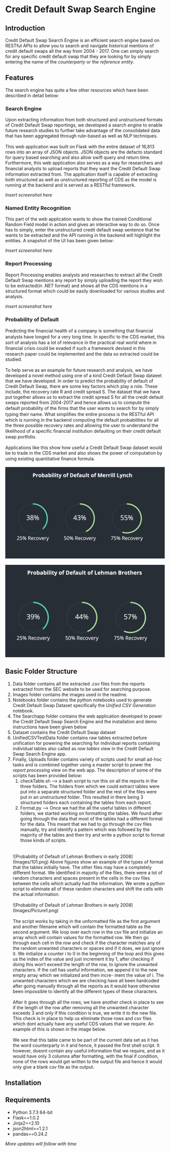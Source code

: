 # Credit Default Swap Search Engine

## Introduction

Credit Default Swap Search Engine is an efficient search engine based on RESTful APIs to allow you to search and navigate historical mentions of credit default swaps all the way from 2004 - 2017. One can simply search for any specific credit default swap that they are looking for by simply entering the name of the *counterparty* or the *reference entity*.

## Features

The search engine has quite a few other resources which have been described in detail below:

### Search Engine

Upon extracting information from both structured and unstructured formats of Credit Default Swap reportings, we developed a search engine to enable future research studies to further take advantage of the consolidated data that has been aggregated through rule-based as well as NLP techniques.
<br>
<br>
This web application was built on Flask with the entire dataset of 16,813 rows into an array of JSON objects. JSON objects are the defacto standard for query based searching and also allow swift query and return time. Furthermore, this web application also serves as a way for researchers and ﬁnancial analysts to upload reports that they want the Credit Default Swap information extracted from. The application itself is capable of extracting both structured as well as unstructured reporting of CDS as the model is running at the backend and is served as a RESTful framework.

*Insert screenshot here*
### Named Entity Recognition

This part of the web application wants to show the trained Conditional Random Field model in action and gives an interactive way to do so. Once has to simply, enter the unstructured credit default swap sentence that he wants to be extracted and the API running in the backend will highlight the entities. A snapshot of the UI has been given below:

*Insert screenshot here*

### Report Processing

Report Processing enables analysts and researches to extract all the Credit Default Swap mentions any report by simply uploading the report they wish to be extracted(in .NET format) and shows all the CDS mentions in a structured format which could be easily downloaded for various studies and analysis.

*insert screenshot here*
### Probability of Default

Predicting the ﬁnancial health of a company is something that ﬁnancial analysts have longed for a very long time. In speciﬁc to the CDS market, this sort of analysis has a lot of relevance in the practical real world where in ﬁnancial crisis could be evaded if such a framework devised in this research paper could be implemented and the data so extracted could be studied. <br>
<br>
To help serve as an example for future research and analysis, we have developed a novel method using one of a kind Credit Default Swap dataeet that we have developed. In order to predict the probability of default of Credit Default Swap, there are some key factors which play a role. These include, the recovery rate R and credit spread S. The dataset that we have put together allows us to extract the credit spread S for all the credit default swaps reported from 2004-2017 and hence allows us to compute the default probability of the ﬁrms that the user wants to search for by simply typing their name. What simpliﬁes the entire process is the RESTful API which is running in the backend computing the default probabilities for all the three possible recovery rates and allowing the user to understand the likelihood of a speciﬁc ﬁnancial institution defaulting on their credit default swap portfolio. <br>
<br>
Applications like this show how useful a Credit Default Swap dataset would be to trade in the CDS market and also shows the power of computation by using existing quantitative ﬁnance formula.
<br>
<br>
![Probability of Default of Merrill Lynch in early 2008](Images/99.png)
<br>
<br>
![Probability of Default of Lehman Brothers in early 2008](Images/100.png)

## Basic Folder Structure

1. Data folder contains all the extracted .csv files from the reports extracted from the SEC website to be used for searching purpose.
2. Images folder contains the images used in the readme.
3. Notebooks folder contains the python notebooks used to generate Credit Default Swap Dataset specifically the *Unified CSV Generation* notebook.
4. The Searchapp folder contains the web application developed to power the Credit Default Swap Search Engine and the installation and demo instructions have been given below
5. Dataset contains the Credit Default Swap dataset
6. UnifiedCSVTestData folder contains raw tables extracted befure unification for powering the searching for individual reports containing individual tables also called as *raw tables* view in the Credit Default Swap Search Engine app.
7. Finally, Uploads folder contains variety of scripts used for small ad-hoc tasks and is combined together using a master script to power the *report processing* view on the web app. The description of some of the scripts has been provided below:
   1. checkTable.sh --> a bash script to run this on all the reports in the three folders. The folders from which we could extract tables were put into a separate structured folder and the rest of the files were put in an unstructured folder. This resulted in there being 3 structured folders each containing the tables from each report.
   2. Format.py --> Once we had the all the useful tables in different folders, we started working on formatting the tables. We found after going through the data that most of the tables had a different format for the data. This meant that we had to go through the csv files manually, try and identify a pattern which was followed by the majority of the tables and then try and write a python script to format those kinds of scripts.
    <br>
    <br>
    ![Probability of Default of Lehman Brothers in early 2008](Images/101.png)
    Above figures show an example of the types of format that the tables initially have. The other files may have a completely different format. We identified in majority of the files, there were a lot of random characters and spaces present in the cells in the csv files between the cells which actually had the information. We wrote a python script to eliminate all of these random characters and shift the cells with the actual information.
    <br>
    <br>
    ![Probability of Default of Lehman Brothers in early 2008](Images/Picture1.png)
    <br>
    <br>
    The script works by taking in the unformatted file as the first argument and another filename which will contain the formatted table as the second argument. We loop over each row in the csv file and initialize an array which will contain values for the formatted row. We then go through each cell in the row and check if the character matches any of the random unwanted characters or spaces and if it does, we just ignore it. We initialize a counter i to 0 in the beginning of the loop and this gives us the index of the value and just increment it by 1, after checking if doing this won‘t exceed the length of the row, to ignore the unwanted characters. If the cell has useful information, we append it to the new empty array which we initialized and then incre- ment the value of i. The unwanted characters which we are checking have all been hardcoded after going manually through all the reports as it would have otherwise been impossible to identify all the different types of these characters.
    <br>
    <br>
    After it goes through all the rows, we have another check in place to see if the length of the row after removing all the unwanted character exceeds 3 and only if this condition is true, we write it to the new file. This check is in place to help us eliminate those rows and csv files which dont actually have any useful CDS values that we require. An example of this is shown in the image below.
    <br>
    <br>
    We see that this table came to be part of the current data set as it has the word counterparty in it and hence, it passed the first shell script. It however, doesnt contain any useful information that we require, and as it would have only 3 columns after formatting, with the final if condition, none of the rows would get written to the output file and hence it would only give a blank csv file as the output.



## Installation



## Requirements

<ul>
    <li>Python 3.7.3 64-bit</li>
    <li>Flask==1.0.2</li>
    <li>Jinja2==2.10</li>
    <li>json2html==1.2.1</li>
    <li>pandas==0.24.2</li>
</ul>

_More updates will follow with time_

